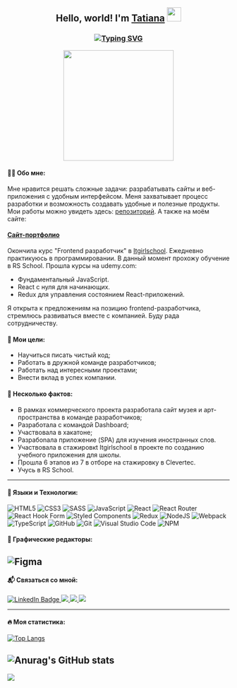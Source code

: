 <h2 align="center">
  Hello, world! I'm <a href="https://github.com/PacificaElise" target="_blank">Tatiana</a> 
  <img src="https://github.com/blackcater/blackcater/raw/main/images/Hi.gif" height="32"/></h2>
<h3 align="center">
  <a href="https://git.io/typing-svg"><img src="https://readme-typing-svg.herokuapp.com?font=Fira+Code&duration=3000&pause=3000&color=3183F7&width=435&lines=%F0%9F%9A%80Web+developer+%7C+%F0%9F%91%A9%F0%9F%8F%BB%E2%80%8D%F0%9F%92%BB+Forever+student+" alt="Typing SVG" /></a>
</h3>
<div align="center">
  <kbd align="center">
    <img src="https://media.giphy.com/media/L1R1tvI9svkIWwpVYr/giphy.gif" width="250"/>
  </kbd>
</div>


#### 👩‍💻 Обо мне:
Мне нравится решать сложные задачи: разрабатывать сайты и веб-приложения с удобным интерфейсом.
Меня захватывает процесс разработки и возможность создавать удобные и полезные продукты. Мои работы можно увидеть здесь: <a href="https://github.com/stars/PacificaElise/lists/my-stack" target="_blank">репозиторий</a>. 
А также на моём сайте: 
#### <a href="https://tatianaivanovaportfolio.netlify.app" target="_blank">Cайт-портфолио</a>

Окончила курс "Frontend разработчик" в <a href="https://itgirlschool.com" target="_blank">Itgirlschool</a>. Ежедневно практикуюсь в программировании. В данный момент прохожу обучение в RS School. Прошла курсы на udemy.com:
- Фундаментальный JavaScript.
- React с нуля для начинающих.
- Redux для управления состоянием React-приложений.

Я открыта к предложениям на позицию frontend-разработчика, стремлюсь развиваться вместе с компанией. Буду рада сотрудничеству.

#### 🎯 Мои цели:

* Научиться писать чистый код;
* Работать в дружной команде разработчиков;
* Работать над интересными проектами;
* Внести вклад в успех компании.

#### 📔 Несколько фактов:

* В рамках коммерческого проекта разработала сайт музея и арт-пространства в команде разработчиков;
* Разработала с командой Dashboard;
* Участвовала в хакатоне;
* Разрабоnала приложение (SPA) для изучения иностранных слов.
* Участвовала в стажировкt Itgirlschool в проекте по созданию учебного приложения для школы.
* Прошла 6 этапов из 7 в отборе на стажировку в Clevertec.
* Учусь в RS School.

---

#### 🧰 Языки и Технологии:
![HTML5](https://img.shields.io/badge/html5-%23E34F26.svg?style=for-the-badge&logo=html5&logoColor=white)
![CSS3](https://img.shields.io/badge/css3-%231572B6.svg?style=for-the-badge&logo=css3&logoColor=white)
![SASS](https://img.shields.io/badge/SASS-hotpink.svg?style=for-the-badge&logo=SASS&logoColor=white)
![JavaScript](https://img.shields.io/badge/javascript-%23323330.svg?style=for-the-badge&logo=javascript&logoColor=%23F7DF1E)
![React](https://img.shields.io/badge/react-%2320232a.svg?style=for-the-badge&logo=react&logoColor=%2361DAFB)
![React Router](https://img.shields.io/badge/React_Router-CA4245?style=for-the-badge&logo=react-router&logoColor=white)
![React Hook Form](https://img.shields.io/badge/React%20Hook%20Form-%23EC5990.svg?style=for-the-badge&logo=reacthookform&logoColor=white)
![Styled Components](https://img.shields.io/badge/styled--components-DB7093?style=for-the-badge&logo=styled-components&logoColor=white)
![Redux](https://img.shields.io/badge/redux-%23593d88.svg?style=for-the-badge&logo=redux&logoColor=white)
![NodeJS](https://img.shields.io/badge/node.js-6DA55F?style=for-the-badge&logo=node.js&logoColor=white)
![Webpack](https://img.shields.io/badge/webpack-%238DD6F9.svg?style=for-the-badge&logo=webpack&logoColor=black)
![TypeScript](https://img.shields.io/badge/typescript-%23007ACC.svg?style=for-the-badge&logo=typescript&logoColor=white)
![GitHub](https://img.shields.io/badge/github-%23121011.svg?style=for-the-badge&logo=github&logoColor=white)
![Git](https://img.shields.io/badge/git-%23F05033.svg?style=for-the-badge&logo=git&logoColor=white)
![Visual Studio Code](https://img.shields.io/badge/Visual%20Studio%20Code-0078d7.svg?style=for-the-badge&logo=visual-studio-code&logoColor=white)
![NPM](https://img.shields.io/badge/NPM-%23000000.svg?style=for-the-badge&logo=npm&logoColor=white)

#### 🎨 Графические редакторы:

![Figma](https://img.shields.io/badge/figma-%23F24E1E.svg?style=for-the-badge&logo=figma&logoColor=white)
---

#### 📬 Cвязаться со мной:
<div id="badges">
  <a href="https://www.linkedin.com/in/tatiana-ivanova-85370a239/" target="_blank">
    <img src="https://img.shields.io/badge/LinkedIn-blue?style=for-the-badge&logo=linkedin&logoColor=white" alt="LinkedIn Badge"/>
  </a>
  <a href="https://slack.com/" target="_blank">
    <img src="https://img.shields.io/badge/Slack-4A154B?style=for-the-badge&logo=slack&logoColor=white"/>
  </a>
  <a href="https://mail.google.com/mail" target="_blank">
    <img src="https://img.shields.io/badge/Gmail-D14836?style=for-the-badge&logo=gmail&logoColor=white"/>
  </a>
  <a href="https://t.me/tatianaivanova87" target="_blank">
    <img src="https://img.shields.io/badge/Telegram-2CA5E0?style=for-the-badge&logo=telegram&logoColor=white"/>
  </a>
</div>  

---

#### 🔥 Моя статистика:
[![Top Langs](https://github-readme-stats.vercel.app/api/top-langs/?username=PacificaElise&layout=compact)](https://https://github.com/PacificaElise/github-readme-stats)

![Anurag's GitHub stats](https://github-readme-stats.vercel.app/api?username=PacificaElise&show_icons=true)
---

![](https://komarev.com/ghpvc/?username=PacificaElise)
